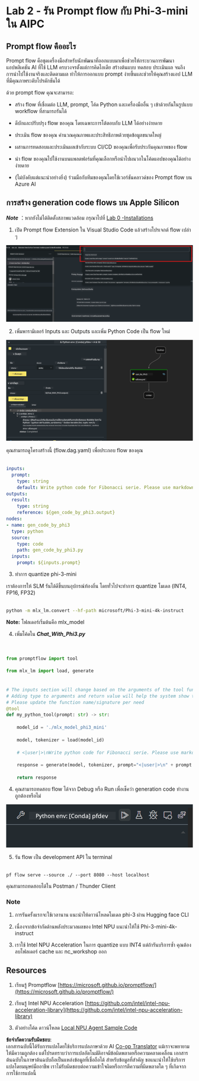 <!--
CO_OP_TRANSLATOR_METADATA:
{
  "original_hash": "3dbbf568625b1ee04b354c2dc81d3248",
  "translation_date": "2025-05-09T19:39:21+00:00",
  "source_file": "md/02.Application/02.Code/Phi3/VSCodeExt/HOL/Apple/02.PromptflowWithMLX.md",
  "language_code": "th"
}
-->
# **Lab 2 - รัน Prompt flow กับ Phi-3-mini ใน AIPC**

## **Prompt flow คืออะไร**

Prompt flow คือชุดเครื่องมือสำหรับนักพัฒนาที่ออกแบบมาเพื่อช่วยให้กระบวนการพัฒนาแอปพลิเคชัน AI ที่ใช้ LLM ครบวงจรตั้งแต่การคิดไอเดีย สร้างต้นแบบ ทดสอบ ประเมินผล จนถึงการนำไปใช้งานจริงและติดตามผล ทำให้การออกแบบ prompt ง่ายขึ้นและช่วยให้คุณสร้างแอป LLM ที่มีคุณภาพระดับโปรดักชันได้

ด้วย prompt flow คุณจะสามารถ:

- สร้าง flow ที่เชื่อมต่อ LLM, prompt, โค้ด Python และเครื่องมืออื่น ๆ เข้าด้วยกันในรูปแบบ workflow ที่สามารถรันได้

- ดีบักและปรับปรุง flow ของคุณ โดยเฉพาะการโต้ตอบกับ LLM ได้อย่างง่ายดาย

- ประเมิน flow ของคุณ คำนวณคุณภาพและประสิทธิภาพด้วยชุดข้อมูลขนาดใหญ่

- ผสานการทดสอบและประเมินผลเข้ากับระบบ CI/CD ของคุณเพื่อรับประกันคุณภาพของ flow

- นำ flow ของคุณไปใช้งานบนแพลตฟอร์มที่คุณเลือกหรือนำไปผนวกในโค้ดแอปของคุณได้อย่างง่ายดาย

- (ไม่บังคับแต่แนะนำอย่างยิ่ง) ร่วมมือกับทีมของคุณโดยใช้เวอร์ชันคลาวด์ของ Prompt flow บน Azure AI


## **การสร้าง generation code flows บน Apple Silicon**

***Note*** ：หากยังไม่ได้ติดตั้งสภาพแวดล้อม กรุณาไปที่ [Lab 0 -Installations](./01.Installations.md)

1. เปิด Prompt flow Extension ใน Visual Studio Code แล้วสร้างโปรเจกต์ flow เปล่า ๆ

![create](../../../../../../../../../translated_images/pf_create.d6172d8277a78a7fa82cd6ff727ed44e037fa78b662f1f62d5963f36d712d229.th.png)

2. เพิ่มพารามิเตอร์ Inputs และ Outputs และเพิ่ม Python Code เป็น flow ใหม่

![flow](../../../../../../../../../translated_images/pf_flow.d5646a323fb7f444c0b98b4521057a592325c583e7ba18bc31500bc0415e9ef3.th.png)

คุณสามารถดูโครงสร้างนี้ (flow.dag.yaml) เพื่อประกอบ flow ของคุณ

```yaml

inputs:
  prompt:
    type: string
    default: Write python code for Fibonacci serie. Please use markdown as output
outputs:
  result:
    type: string
    reference: ${gen_code_by_phi3.output}
nodes:
- name: gen_code_by_phi3
  type: python
  source:
    type: code
    path: gen_code_by_phi3.py
  inputs:
    prompt: ${inputs.prompt}


```

3. ทำการ quantize phi-3-mini

เราต้องการให้ SLM รันได้ดีขึ้นบนอุปกรณ์ท้องถิ่น โดยทั่วไปจะทำการ quantize โมเดล (INT4, FP16, FP32)

```bash

python -m mlx_lm.convert --hf-path microsoft/Phi-3-mini-4k-instruct

```

**Note:** โฟลเดอร์เริ่มต้นคือ mlx_model

4. เพิ่มโค้ดใน ***Chat_With_Phi3.py***

```python


from promptflow import tool

from mlx_lm import load, generate


# The inputs section will change based on the arguments of the tool function, after you save the code
# Adding type to arguments and return value will help the system show the types properly
# Please update the function name/signature per need
@tool
def my_python_tool(prompt: str) -> str:

    model_id = './mlx_model_phi3_mini'

    model, tokenizer = load(model_id)

    # <|user|>\nWrite python code for Fibonacci serie. Please use markdown as output<|end|>\n<|assistant|>

    response = generate(model, tokenizer, prompt="<|user|>\n" + prompt  + "<|end|>\n<|assistant|>", max_tokens=2048, verbose=True)

    return response


```

4. คุณสามารถทดสอบ flow ได้จาก Debug หรือ Run เพื่อเช็คว่า generation code ทำงานถูกต้องหรือไม่

![RUN](../../../../../../../../../translated_images/pf_run.d918637dc00f61e9bdeec37d4cc9646f77d270ac9203bcce13569f3157202b6e.th.png)

5. รัน flow เป็น development API ใน terminal

```

pf flow serve --source ./ --port 8080 --host localhost   

```

คุณสามารถทดสอบได้ใน Postman / Thunder Client


### **Note**

1. การรันครั้งแรกจะใช้เวลานาน แนะนำให้ดาวน์โหลดโมเดล phi-3 ผ่าน Hugging face CLI

2. เนื่องจากข้อจำกัดด้านพลังประมวลผลของ Intel NPU แนะนำให้ใช้ Phi-3-mini-4k-instruct

3. เราใช้ Intel NPU Acceleration ในการ quantize แบบ INT4 แต่ถ้ารันบริการซ้ำ คุณต้องลบโฟลเดอร์ cache และ nc_workshop ออก


## **Resources**

1. เรียนรู้ Promptflow [https://microsoft.github.io/promptflow/](https://microsoft.github.io/promptflow/)

2. เรียนรู้ Intel NPU Acceleration [https://github.com/intel/intel-npu-acceleration-library](https://github.com/intel/intel-npu-acceleration-library)

3. ตัวอย่างโค้ด ดาวน์โหลด [Local NPU Agent Sample Code](../../../../../../../../../code/07.Lab/01/AIPC/local-npu-agent)

**ข้อจำกัดความรับผิดชอบ**:  
เอกสารฉบับนี้ได้รับการแปลโดยใช้บริการแปลภาษาด้วย AI [Co-op Translator](https://github.com/Azure/co-op-translator) แม้เราจะพยายามให้มีความถูกต้อง แต่โปรดทราบว่าการแปลอัตโนมัติอาจมีข้อผิดพลาดหรือความคลาดเคลื่อน เอกสารต้นฉบับในภาษาต้นฉบับถือเป็นแหล่งข้อมูลที่เชื่อถือได้ สำหรับข้อมูลที่สำคัญ ขอแนะนำให้ใช้บริการแปลโดยมนุษย์มืออาชีพ เราไม่รับผิดชอบต่อความเข้าใจผิดหรือการตีความที่ผิดพลาดใด ๆ ที่เกิดจากการใช้การแปลนี้